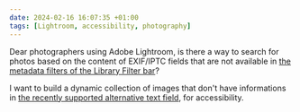 ```yaml
---
date: 2024-02-16 16:07:35 +01:00
tags: [Lightroom, accessibility, photography]
---
```


Dear photographers using Adobe Lightroom, is there a way to search for photos based on the content of EXIF/IPTC fields that are not available in [the metadata filters of the Library Filter bar](https://helpx.adobe.com/lightroom-classic/help/finding-photos-catalog.html#find_photos_using_metadata_filters)?

I want to build a dynamic collection of images that don't have informations in [the recently supported alternative text field](https://www.iptc.org/std/photometadata/specification/IPTC-PhotoMetadata#alt-text-accessibility), for accessibility.
